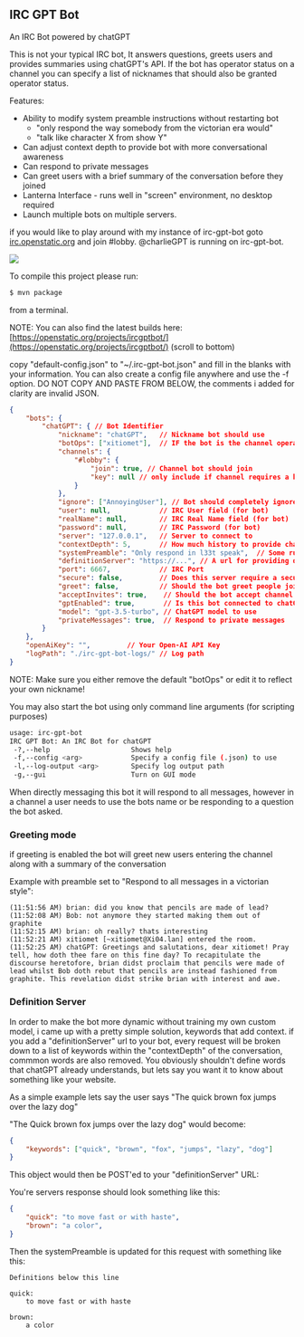 ## IRC GPT Bot

An IRC Bot powered by chatGPT

This is not your typical IRC bot, It answers questions, greets users and provides summaries using chatGPT's API. If the bot has operator status on a channel you can specify a list of nicknames that should also be granted operator status.

Features:
 * Ability to modify system preamble instructions without restarting bot
    * "only respond the way somebody from the victorian era would"
    * "talk like character X from show Y"
 * Can adjust context depth to provide bot with more conversational awareness
 * Can respond to private messages
 * Can greet users with a brief summary of the conversation before they joined
 * Lanterna Interface - runs well in "screen" environment, no desktop required
 * Launch multiple bots on multiple servers.

if you would like to play around with my instance of irc-gpt-bot goto <a href="https://irc.openstatic.org/">irc.openstatic.org</a> and join #lobby. @charlieGPT is running on irc-gpt-bot.

![](https://openstatic.org/projects/ircgptbot/irc-gpt-bot-ss.png)

To compile this project please run:
```bash
$ mvn package
```
from a terminal.

NOTE: You can also find the latest builds here: [https://openstatic.org/projects/ircgptbot/](https://openstatic.org/projects/ircgptbot/) (scroll to bottom)

copy "default-config.json" to "~/.irc-gpt-bot.json" and fill in the blanks with your information. You can also create a config file anywhere and use the -f option.
DO NOT COPY AND PASTE FROM BELOW, the comments i added for clarity are invalid JSON.

```json
{
    "bots": {
        "chatGPT": { // Bot Identifier
            "nickname": "chatGPT",   // Nickname bot should use
            "botOps": ["xitiomet"],  // IF the bot is the channel operator, what other operators should get op status?
            "channels": {
                "#lobby": {
                    "join": true, // Channel bot should join
                    "key": null // only include if channel requires a key
                }
            },  
            "ignore": ["AnnoyingUser"], // Bot should completely ignore these nicknames (can be used for other bots or abusive users)
            "user": null,            // IRC User field (for bot)
            "realName": null,        // IRC Real Name field (for bot)
            "password": null,        // IRC Password (for bot)
            "server": "127.0.0.1",   // Server to connect to
            "contextDepth": 5,       // How much history to provide chatGPT for context
            "systemPreamble": "Only respond in l33t speak",  // Some rules for chatGPT to follow
            "definitionServer": "https://...", // A url for providing dynamic context to the systemPreamble
            "port": 6667,            // IRC Port
            "secure": false,         // Does this server require a secure connection
            "greet": false,          // Should the bot greet people joining the channel?
            "acceptInvites": true,    // Should the bot accept channel invites?
            "gptEnabled": true,       // Is this bot connected to chatGPT (set to false for api only bot)
            "model": "gpt-3.5-turbo", // ChatGPT model to use
            "privateMessages": true,  // Respond to private messages
        }
    },
    "openAiKey": "",         // Your Open-AI API Key
    "logPath": "./irc-gpt-bot-logs/" // Log path
}
```
NOTE: Make sure you either remove the default "botOps" or edit it to reflect your own nickname!

You may also start the bot using only command line arguments (for scripting purposes)
```bash
usage: irc-gpt-bot
IRC GPT Bot: An IRC Bot for chatGPT
 -?,--help                    Shows help
 -f,--config <arg>            Specify a config file (.json) to use
 -l,--log-output <arg>        Specify log output path
 -g,--gui                     Turn on GUI mode
```

When directly messaging this bot it will respond to all messages, however in a channel a user needs to use the bots name or be responding to a question the bot asked.


### Greeting mode
if greeting is enabled the bot will greet new users entering the channel along with a summary of the conversation

Example with preamble set to "Respond to all messages in a victorian style":
```text
(11:51:56 AM) brian: did you know that pencils are made of lead?
(11:52:08 AM) Bob: not anymore they started making them out of graphite
(11:52:15 AM) brian: oh really? thats interesting
(11:52:21 AM) xitiomet [~xitiomet@Xi04.lan] entered the room.
(11:52:25 AM) chatGPT: Greetings and salutations, dear xitiomet! Pray tell, how doth thee fare on this fine day? To recapitulate the discourse heretofore, brian didst proclaim that pencils were made of lead whilst Bob doth rebut that pencils are instead fashioned from graphite. This revelation didst strike brian with interest and awe.
```


### Definition Server
In order to make the bot more dynamic without training my own custom model, i came up with a pretty simple solution, keywords that add context.
if you add a "definitionServer" url to your bot, every request will be broken down to a list of keywords within the "contextDepth" of the conversation, commmon words are also removed.
You obviously shouldn't define words that chatGPT already understands, but lets say you want it to know about something like your website.


As a simple example lets say the user says "The quick brown fox jumps over the lazy dog"

"The Quick brown fox jumps over the lazy dog" would become:

```json
{
    "keywords": ["quick", "brown", "fox", "jumps", "lazy", "dog"]
}
```
This object would then be POST'ed to your "definitionServer" URL:

You're servers response should look something like this:
```json
{
    "quick": "to move fast or with haste",
    "brown": "a color",
}
```

Then the systemPreamble is updated for this request with something like this:
```text
Definitions below this line

quick:
    to move fast or with haste

brown:
    a color
```
